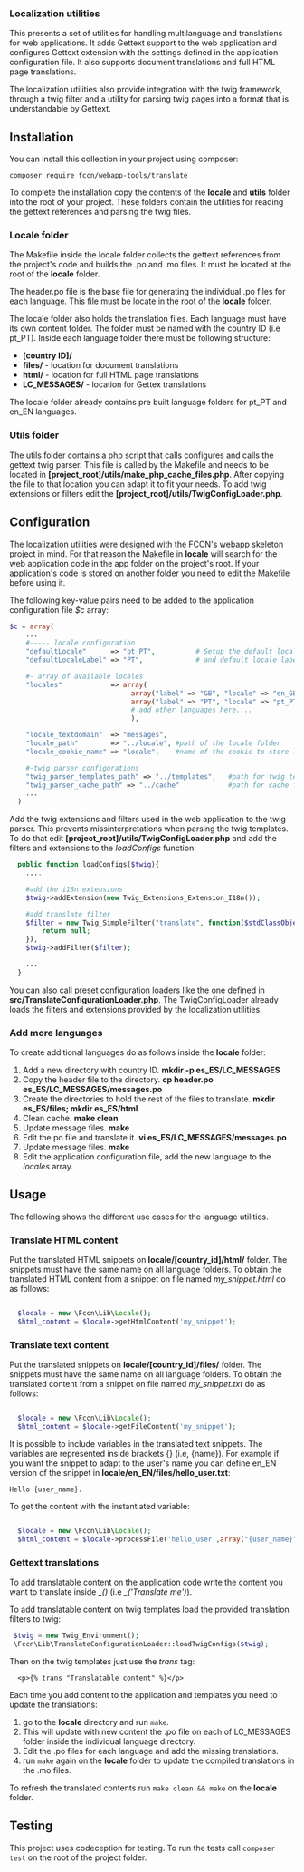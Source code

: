 
### Localization utilities

This presents a set of utilities for handling multilanguage and translations for web applications. It adds Gettext support to the web application and configures Gettext extension with the settings defined in the application configuration file. It also supports document translations and full HTML page translations.

The localization utilities also provide integration with the twig framework, through a twig filter and a utility for parsing twig pages into a format that is understandable by Gettext.

## Installation

You can install this collection in your project using composer:
```
composer require fccn/webapp-tools/translate

```

To complete the installation copy the contents of the **locale** and **utils** folder into the root of your project. These folders contain the utilities for reading the gettext references and parsing the twig files.

### Locale folder

The Makefile inside the locale folder collects the gettext references from the project's code and builds the .po and .mo files. It must be located at the root of the **locale** folder.

The header.po file is the base file for generating the individual .po files for each language. This file must be locate in the root of the **locale** folder.

The locale folder also holds the translation files. Each language must have its own content folder. The folder must be named with the country ID (i.e pt_PT). Inside each language folder there must be following structure:

- **[country ID]/**
 - **files/** - location for document translations
 - **html/** - location for full HTML page translations
 - **LC_MESSAGES/** - location for Gettex translations

The locale folder already contains pre built language folders for pt_PT and en_EN languages.

### Utils folder

The utils folder contains a php script that calls configures and calls the gettext twig parser.
This file is called by the Makefile and needs to be located in **[project_root]/utils/make_php_cache_files.php**. After copying the file to that location you can adapt it to fit your needs. To add twig extensions or filters edit the **[project_root]/utils/TwigConfigLoader.php**.

## Configuration

The localization utilities were designed with the FCCN's webapp skeleton project in mind. For that reason the Makefile in **locale** will search for the web application code in the app folder on the project's root. If your application's code is stored on another folder you need to edit the Makefile before using it.

The following key-value pairs need to be added to the application configuration file *$c* array:
```php
$c = array(
    ...
    #----- locale configuration
    "defaultLocale"      => "pt_PT",          # Setup the default locale
    "defaultLocaleLabel" => "PT",             # and default locale label

    #- array of available locales
    "locales"            => array(
                              array("label" => "GB", "locale" => "en_GB", "flag_alt" => "English flag", "language" => "English"),
                              array("label" => "PT", "locale" => "pt_PT", "flag_alt" => "Portuguese flag", "language" => "Português"),
                              # add other languages here....
                              ),

    "locale_textdomain"  => "messages",
    "locale_path"        => "../locale", #path of the locale folder
    "locale_cookie_name" => "locale",    #name of the cookie to store locale information

    #-twig parser configurations
    "twig_parser_templates_path" => "../templates",   #path for twig templates folder
    "twig_parser_cache_path" => "../cache"            #path for cache folder
    ...
  )
```

Add the twig extensions and filters used in the web application to the twig parser. This prevents missinterpretations when parsing the twig templates. To do that edit **[project_root]/utils/TwigConfigLoader.php** and add the filters and extensions to the *loadConfigs* function:
```php
  public function loadConfigs($twig){
    ....

    #add the i18n extensions
    $twig->addExtension(new Twig_Extensions_Extension_I18n());

    #add translate filter
    $filter = new Twig_SimpleFilter("translate", function($stdClassObject) {
        return null;
    }),
    $twig->addFilter($filter);

    ...
  }
```
You can also call preset configuration loaders like the one defined in **src/TranslateConfigurationLoader.php**. The TwigConfigLoader already loads the filters and extensions provided by the localization utilities.

### Add more languages

To create additional languages do as follows inside the **locale** folder:

1. Add a new directory with country ID. **mkdir -p es_ES/LC_MESSAGES**
1. Copy the header file to the directory. **cp header.po es_ES/LC_MESSAGES/messages.po**
1. Create the directories to hold the rest of the files to translate. **mkdir es_ES/files; mkdir es_ES/html**
1. Clean cache. **make clean**
1. Update message files. **make**
1. Edit the po file and translate it. **vi es_ES/LC_MESSAGES/messages.po**
1. Update message files. **make**
1. Edit the application configuration file, add the new language to the *locales* array.

## Usage

The following shows the different use cases for the language utilities.

### Translate HTML content

Put the translated HTML snippets on **locale/[country_id]/html/** folder. The snippets must have the same name on all language folders. To obtain the translated HTML content from a snippet on file named *my_snippet.html* do as follows:
```php

  $locale = new \Fccn\Lib\Locale();
  $html_content = $locale->getHtmlContent('my_snippet');

```

### Translate text content

Put the translated snippets on **locale/[country_id]/files/** folder. The snippets must have the same name on all language folders. To obtain the translated content from a snippet on file named *my_snippet.txt* do as follows:
```php

  $locale = new \Fccn\Lib\Locale();
  $html_content = $locale->getFileContent('my_snippet');

```

It is possible to include variables in the translated text snippets. The variables are represented inside brackets {} (i.e, {name}). For example if you want the snippet to adapt to the user's name you can define en_EN version of the snippet in **locale/en_EN/files/hello_user.txt**:
```
Hello {user_name}.

```
To get the content with the instantiated variable:
```php

  $locale = new \Fccn\Lib\Locale();
  $html_content = $locale->processFile('hello_user',array("{user_name}" => "New User"));

```

### Gettext translations

To add translatable content on the application code write the content you want to translate inside *_()* (i.e *_('Translate me')*).

To add translatable content on twig templates load the provided translation filters to twig:
```php
 $twig = new Twig_Environment();
 \Fccn\Lib\TranslateConfigurationLoader::loadTwigConfigs($twig);

```

Then on the twig templates just use the *trans* tag:
```
  <p>{% trans "Translatable content" %}</p>

```
Each time you add content to the application and templates you need to update the translations:
1. go to the **locale** directory and run ``make``.
1. This will update with new content the .po file on each of LC_MESSAGES folder inside the individual language directory.
1. Edit the .po files for each language and add the missing translations.
1. run ``make`` again on the **locale** folder to update the compiled translations in the .mo files.

To refresh the translated contents run ``make clean && make`` on the **locale** folder.

## Testing

This project uses codeception for testing. To run the tests call ``composer test`` on the root of the project folder.
